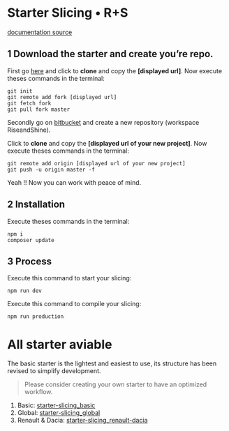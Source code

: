 
# Starter Slicing • R+S
[documentation source](https://docs.google.com/document/d/1nCR0h5pYG8729_oQzI9mimfXB9z39z0bdPOUzzYKNhs/edit?usp=sharing)

## __1__ Download the starter and create you’re repo.
First go [here](https://bitbucket.org/riseandshinebxl/starter-slicing_basic/src/master/) and click to __clone__ and copy the __[displayed url]__.
Now execute theses commands in the terminal:
```
git init
git remote add fork [displayed url]
git fetch fork
git pull fork master
```

Secondly go on [bitbucket](https://bitbucket.org/riseandshinebxl) and create a new repository (workspace RiseandShine). 

Click to __clone__ and copy the __[displayed url of your new project]__.
Now execute theses commands in the terminal:
```
git remote add origin [displayed url of your new project]  
git push -u origin master -f
```

Yeah !! Now you can work with peace of mind.

## __2__ Installation
Execute theses commands in the terminal:
```
npm i
composer update
```

## __3__ Process
Execute this command to start your slicing:
```
npm run dev
```
Execute this command to compile your slicing:
```
npm run production
```

# All starter aviable
The basic starter is the lightest and easiest to use, its structure has been revised to simplify development.
> Please consider creating your own starter to have an optimized workflow.

1.  Basic: [starter-slicing_basic](https://www.google.com/url?q=https://bitbucket.org/riseandshinebxl/starter-slicing_basic/src/master/&sa=D&source=editors&ust=1614186886021000&usg=AOvVaw0DJ7XZpOJAn90ajKZqLRZk)
2.  Global: [starter-slicing_global](https://www.google.com/url?q=https://bitbucket.org/riseandshinebxl/starter-slicing_global/src/master/&sa=D&source=editors&ust=1614186269643000&usg=AOvVaw1A6jJ__3uxxGk1qEA5C96c)
3.  Renault & Dacia: [starter-slicing_renault-dacia](https://bitbucket.org/riseandshinebxl/starter-slicing_renault-dacia/src/master/)